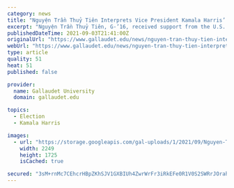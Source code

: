 ```yaml
---
category: news
title: "Nguyện Trần Thuỷ Tiên Interprets Vice President Kamala Harris’ visit to Vietnam"
excerpt: "Nguyện Trần Thuỷ Tiên, G-’16, received support from the U.S. Embassy and the White House to provide the deaf community in Việt Nam a translation of Vice President Kamala Harris’ presentation during her visit to the Socialist Republic of Việt Nam last week."
publishedDateTime: 2021-09-03T21:41:00Z
originalUrl: "https://www.gallaudet.edu/news/nguyen-tran-thuy-tien-interprets-vice-president-kamala-harris-visit-to-vietnam/"
webUrl: "https://www.gallaudet.edu/news/nguyen-tran-thuy-tien-interprets-vice-president-kamala-harris-visit-to-vietnam/"
type: article
quality: 51
heat: 51
published: false

provider:
  name: Gallaudet University
  domain: gallaudet.edu

topics:
  - Election
  - Kamala Harris

images:
  - url: "https://storage.googleapis.com/gal-uploads/1/2021/09/Nguyen-Tran-Thuy-Tien.jpg"
    width: 2249
    height: 1725
    isCached: true

secured: "3sM+rnMc7CEhcrHBpZKhSJV1GXBIUh4ZwrWrFr3iRkEFe0R1V0S2SWRrJOrahQsU7uyahoAnyZ8ExvW/LKk3Ch/WLcgNsUP1AlXWJAXDcjzK5+b7W14kggMkUKlzKFNhxoceSnflwVbDBE4d144ikZwq5TzjKtUmVansaJMZqxhr0si2xzTDR1Qa8AdzQViA8vyhimkBXulHnt9fX5T5anWZq/zVnkt1uGkZ2a5YShlj6OqrHv59P2SgJ+YJ21MCJwonx/h7nZzrds+rezmQ5QRk+3ldwG6yLXDwTkuxdq1zbgqkpJcJZLoUvvIFXxwOXeaBdhiDUekLGMpl33plzhWH4lHXITQwbFLNMx+MwD0=;UwJK4UdtenPPmyv4UAR6QQ=="
---
```


